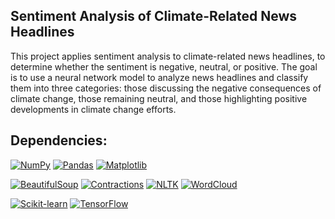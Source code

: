 ## Sentiment Analysis of Climate-Related News Headlines
This project applies sentiment analysis to climate-related news headlines, to determine whether the sentiment is negative, neutral, or positive. The goal is to use a neural network model to analyze news headlines and classify them into three categories: those discussing the negative consequences of climate change, those remaining neutral, and those highlighting positive developments in climate change efforts.


## Dependencies:

[![NumPy](https://img.shields.io/badge/NumPy-2.0.2-red?style=flat&logo=numpy)](https://numpy.org/)
[![Pandas](https://img.shields.io/badge/Pandas-2.2.3-blue?style=flat&logo=pandas)](https://pandas.pydata.org/)
[![Matplotlib](https://img.shields.io/badge/Matplotlib-3.10.0-brightgreen?style=flat&logo=python)](https://matplotlib.org/)

[![BeautifulSoup](https://img.shields.io/badge/BeautifulSoup-4.12.3-brightgreen?style=flat&logo=python)](https://www.crummy.com/software/BeautifulSoup/)
[![Contractions](https://img.shields.io/badge/Contractions-0.1.73-blue?style=flat&logo=python)](https://pypi.org/project/contractions/)
[![NLTK](https://img.shields.io/badge/NLTK-3.9.1-yellowgreen?style=flat&logo=python)](https://www.nltk.org/)
[![WordCloud](https://img.shields.io/badge/WordCloud-1.9.4-blue?style=flat&logo=python)](https://github.com/amueller/word_cloud)

[![Scikit-learn](https://img.shields.io/badge/Scikit--learn-1.6.1-yellowgreen?style=flat&logo=scikit-learn)](https://scikit-learn.org/)
[![TensorFlow](https://img.shields.io/badge/TensorFlow-2.18.0-orange?style=flat&logo=tensorflow)](https://www.tensorflow.org/)




